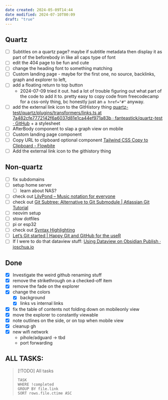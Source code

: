 ```yaml
---
date created: 2024-05-09T14:44
date modified: 2024-07-10T00:09
draft: "true"
---
```

## Quartz

- [ ] Subtitles on a quartz page? maybe if subtitle metadata then display it as part of the beforebody in like all caps type of font
- [ ] edit the 404 page to be fun and cute
- [ ] change the heading font to something matching
- [ ] Custom landing page - maybe for the first one, no source, backlinks, graph and explorer to left, 
- [ ] add a floating return to top button
	- 2024-07-09 tried it out. had a lot of trouble figuring out what part of the code to add it to. pretty easy to copy code from freecodecamp for a css-only thing, bc honestly just an `a href="#"` anyway.
- [ ] add the external link icon to the GitHistory thing [quartz-test/quartz/plugins/transformers/links.ts at 7a482cfe7772142f6a6037d81e1ca44ef971a83b · fanteastick/quartz-test · GitHub](https://github.com/fanteastick/quartz-test/blob/7a482cfe7772142f6a6037d81e1ca44ef971a83b/quartz/plugins/transformers/links.ts#L68) + a stylesheet
- [ ] AfterBody component to slap a graph view on mobile
- [ ] Custom landing page component
- [ ] Copy URL to clipboard optional component [Tailwind CSS Copy to Clipboard - Flowbite](https://flowbite.com/docs/components/clipboard/)
- [ ] Add the external link icon to the githistory thing
## Non-quartz

- [ ] fix subdomains
- [ ] setup home server
	- [ ] learn about NAS?
- [ ] check out [LilyPond – Music notation for everyone](https://lilypond.org/) 
- [ ] check out [Git Subtree: Alternative to Git Submodule | Atlassian Git Tutorial](https://www.atlassian.com/git/tutorials/git-subtree) 
- [ ] neovim setup
- [ ] stow dotfiles
- [ ] pi or esp32
- [ ] check out [Syntax Highlighting](https://quartz.jzhao.xyz/features/syntax-highlighting) 
- [ ] [Let’s Git started | Happy Git and GitHub for the useR](https://happygitwithr.com/) 
- [ ] If I were to do that dataview stuff: [Using Dataview on Obsidian Publish · joschua.io](https://joschua.io/posts/2023/09/01/obsidian-publish-dataview/) 
## Done
- [x] Investigate the weird github renaming stuff
- [x] remove the strikethrough on a checked-off item
- [x] remove the fade on the explorer
- [x] change the colors
	- [x] background
	- [x] links vs internal links

- [x] fix the table of contents not folding down on mobileonly view
- [x] move the explorer to constantly viewable
- [x] note outlines on the side, or on top when mobile view
- [x] cleanup gh
- [x] new wifi network
	- pihole/adguard -> tbd
	- port forwarding

## ALL TASKS:

 > [!TODO] All tasks
> ```dataview
> TASK
> WHERE !completed
> GROUP BY file.link
> SORT rows.file.ctime ASC
> ``` 

